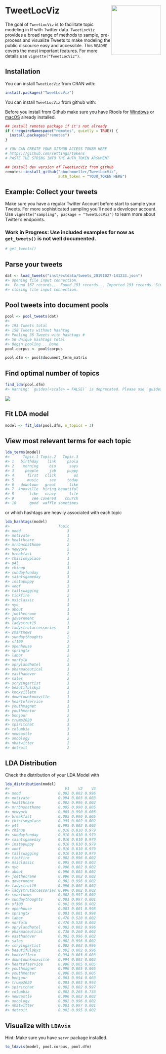 
# TweetLocViz <img src="man/figures/hexSticker.png" width="160px" align="right" />

<!-- badges: start -->
<!-- badges: end -->

The goal of `TweetLocViz` is to facilitate topic modeling in R with
Twitter data. `TweetLocViz` provides a broad range of methods to sample,
pre-process and visualize Tweets to make modeling the public discourse
easy and accessible. This `README` covers the most important features.
For more details use `vignette("TweetLocViz")`.

## Installation

You can install `TweetLocViz` from CRAN with:

``` r
install.packages("TweetLocViz")
```

You can install `TweetLocViz` from github with:

Before you install from Github make sure you have Rtools for
[Windows](https://cran.r-project.org/bin/windows/Rtools/ "Rtools for Windows (CRAN)")
or
[macOS](https://thecoatlessprofessor.com/programming/cpp/r-compiler-tools-for-rcpp-on-macos/ "Rtools for macOS")
already installed.

``` r
## install remotes package if it's not already
if (!requireNamespace("remotes", quietly = TRUE)) {
  install.packages("remotes")
}

# YOU CAN CREATE YOUR GITHUB ACCESS TOKEN HERE
# https://github.com/settings/tokens
# PASTE THE STRING INTO THE AUTH_TOKEN ARGUMENT 

## install dev version of TweetLocViz from github
remotes::install_github("abuchmueller/TweetLocViz",
                        auth_token = "YOUR_TOKEN HERE")
```

## Example: Collect your tweets

Make sure you have a regular Twitter Account before start to sample your
Tweets. For more sophisticated sampling you’ll need a developer account.
Use `vignette("sampling", package = "TweetLocViz")` to learn more about
Twitter’s endpoints.

### Work in Progress: Use included examples for now as `get_tweets()` is not well documented.

``` r
# get_tweets()
```

## Parse your tweets

``` r
dat <- load_tweets("inst/extdata/tweets_20191027-141233.json")
#> opening file input connection.
#>  Found 167 records... Found 193 records... Imported 193 records. Simplifying...
#> closing file input connection.
```

## Pool tweets into document pools

``` r
pool <- pool_tweets(dat)
#> 
#> 193 Tweets total
#> 158 Tweets without hashtag
#> Pooling 35 Tweets with hashtags #
#> 56 Unique hashtags total
#> Begin pooling ...Done
pool.corpus <- pool$corpus
```

``` r
pool.dfm <- pool$document_term_matrix
```

## Find optimal number of topics

``` r
find_lda(pool.dfm)
#> Warning: `guides(<scale> = FALSE)` is deprecated. Please use `guides(<scale> = "none")` instead.
```

![](man/figures/README-ldatuner-1.png)<!-- -->

## Fit LDA model

``` r
model <- fit_lda(pool.dfm, n_topics = 3)
```

## View most relevant terms for each topic

``` r
lda_terms(model)
#>      Topic.1 Topic.2   Topic.3
#> 1   birthday    link     paola
#> 2    morning     bio      says
#> 3     people     job     puppy
#> 4      first   click        us
#> 5      music     see     today
#> 6   downtown   great      like
#> 7  knoxville  hiring beautiful
#> 8       like   crazy      life
#> 9        see covered    church
#> 10      good  waffle sometimes
```

or which hashtags are heavily associated with each topic

``` r
lda_hashtags(model)
#>                      Topic
#> mood                     3
#> motivate                 1
#> healthcare               2
#> mrrbnsnathome            2
#> newyork                  2
#> breakfast                2
#> thisismyplace            1
#> p4l                      1
#> chinup                   3
#> sundayfunday             3
#> saintsgameday            3
#> instapuppy               3
#> woof                     3
#> tailswagging             3
#> tickfire                 2
#> msiclassic               1
#> nyc                      1
#> about                    1
#> joethecrane              1
#> government               2
#> ladystrut19              1
#> ladystrutaccessories     1
#> smartnews                2
#> sundaythoughts           2
#> sf100                    2
#> openhouse                3
#> springtx                 3
#> labor                    2
#> norfolk                  2
#> oprylandhotel            3
#> pharmaceutical           1
#> easthanover              2
#> sales                    2
#> scryingartist            3
#> beautifulskyz            3
#> knoxvilletn              1
#> downtownknoxville        1
#> heartofservice           1
#> youthmagnet              1
#> youthmentor              1
#> bonjour                  2
#> trump2020                3
#> spiritchat               3
#> columbia                 3
#> newcastle                1
#> oncology                 2
#> nbatwitter               2
#> detroit                  2
```

## LDA Distribution

Check the distribution of your LDA Model with

``` r
lda_distribution(model)
#>                         V1    V2    V3
#> mood                 0.002 0.002 0.996
#> motivate             0.994 0.003 0.003
#> healthcare           0.002 0.996 0.002
#> mrrbnsnathome        0.005 0.990 0.005
#> newyork              0.005 0.990 0.005
#> breakfast            0.005 0.990 0.005
#> thisismyplace        0.995 0.002 0.002
#> p4l                  0.995 0.002 0.002
#> chinup               0.010 0.010 0.979
#> sundayfunday         0.010 0.010 0.979
#> saintsgameday        0.010 0.010 0.979
#> instapuppy           0.010 0.010 0.979
#> woof                 0.010 0.010 0.979
#> tailswagging         0.010 0.010 0.979
#> tickfire             0.002 0.996 0.002
#> msiclassic           0.995 0.003 0.003
#> nyc                  0.996 0.002 0.002
#> about                0.996 0.002 0.002
#> joethecrane          0.996 0.002 0.002
#> government           0.002 0.996 0.002
#> ladystrut19          0.996 0.002 0.002
#> ladystrutaccessories 0.996 0.002 0.002
#> smartnews            0.002 0.997 0.002
#> sundaythoughts       0.001 0.997 0.001
#> sf100                0.002 0.996 0.002
#> openhouse            0.001 0.001 0.998
#> springtx             0.001 0.001 0.998
#> labor                0.470 0.528 0.002
#> norfolk              0.470 0.528 0.002
#> oprylandhotel        0.002 0.002 0.996
#> pharmaceutical       0.738 0.260 0.002
#> easthanover          0.002 0.996 0.002
#> sales                0.002 0.996 0.002
#> scryingartist        0.002 0.002 0.996
#> beautifulskyz        0.002 0.002 0.996
#> knoxvilletn          0.994 0.003 0.003
#> downtownknoxville    0.994 0.003 0.003
#> heartofservice       0.990 0.005 0.005
#> youthmagnet          0.990 0.005 0.005
#> youthmentor          0.990 0.005 0.005
#> bonjour              0.003 0.994 0.003
#> trump2020            0.003 0.003 0.994
#> spiritchat           0.002 0.002 0.997
#> columbia             0.002 0.265 0.733
#> newcastle            0.996 0.002 0.002
#> oncology             0.002 0.996 0.002
#> nbatwitter           0.001 0.997 0.001
#> detroit              0.002 0.995 0.002
```

## Visualize with `LDAvis`

Hint: Make sure you have `servr` package installed.

``` r
to_ldavis(model, pool.corpus, pool.dfm)
```
